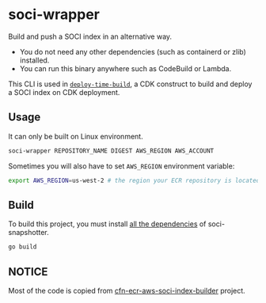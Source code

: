 # soci-wrapper
Build and push a SOCI index in an alternative way.

* You do not need any other dependencies (such as containerd or zlib) installed.
* You can run this binary anywhere such as CodeBuild or Lambda.

This CLI is used in [`deploy-time-build`](https://github.com/tmokmss/deploy-time-build?tab=readme-ov-file#build-soci-index-for-a-container-image), a CDK construct to build and deploy a SOCI index on CDK deployment.

## Usage
It can only be built on Linux environment. 

```sh
soci-wrapper REPOSITORY_NAME DIGEST AWS_REGION AWS_ACCOUNT
```

Sometimes you will also have to set `AWS_REGION` environment variable:

```sh
export AWS_REGION=us-west-2 # the region your ECR repository is located at
```

## Build
To build this project, you must install [all the dependencies](https://github.com/awslabs/soci-snapshotter/blob/main/docs/build.md#dependencies) of soci-snapshotter.

```sh
go build
```

## NOTICE
Most of the code is copied from [cfn-ecr-aws-soci-index-builder](https://github.com/aws-ia/cfn-ecr-aws-soci-index-builder) project.
